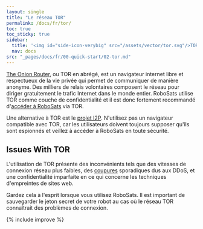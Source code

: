 ```yaml
---
layout: single
title: "Le réseau TOR"
permalink: /docs/fr/tor/
toc: true
toc_sticky: true
sidebar:
  title: '<img id="side-icon-verybig" src="/assets/vector/tor.svg"/>TOR'
  nav: docs
src: "_pages/docs/fr/00-quick-start/02-tor.md"
---
```


[The Onion Router](https://www.torproject.org/download/), ou TOR en abrégé, est un navigateur internet libre et respectueux de la vie privée qui permet de communiquer de manière anonyme. Des milliers de relais volontaires composent le réseau pour diriger gratuitement le trafic Internet dans le monde entier. RoboSats utilise TOR comme couche de confidentialité et il est donc fortement recommandé d'[accéder à RoboSats](/docs/fr/access/#-en-privé-avec-tor) via TOR.

Une alternative à TOR est le [projet I2P](/docs/fr/access/#-en-privé-avec-i2p). N'utilisez pas un navigateur compatible avec TOR, car les utilisateurs doivent toujours supposer qu'ils sont espionnés et veillez à accéder à RoboSats en toute sécurité.

## **Issues With TOR**

L'utilisation de TOR présente des inconvénients tels que des vitesses de connexion réseau plus faibles, des [coupures](https://status.torproject.org/) sporadiques dus aux DDoS, et une confidentialité imparfaite en ce qui concerne les techniques d'empreintes de sites web.

Gardez cela à l'esprit lorsque vous utilisez RoboSats. Il est important de sauvegarder le jeton secret de votre robot au cas où le réseau TOR connaîtrait des problèmes de connexion.

{% include improve %}
